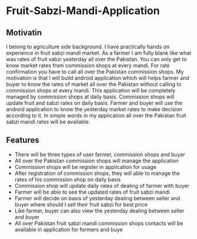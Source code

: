 # Fruit-Sabzi-Mandi-Application
## Motivatin 
I belong to agriculture side background. I have practically hands on experience in fruit 
sabzi mandi market. As a farmer I am fully blank like what was rates of fruit sabzi yesterday all over the 
Pakistan. You can only get to know market rates from commission shops at every mandi. For rate 
confirmation you have to call all over the Pakistan commission shops.
My motivation is that I will build android application which will helps farmer and buyer to know the 
rates of market all over the Pakistan without calling to commission shops at every mandi. This 
application will be completely managed by commission shops at daily basis. 
Commission shops will update fruit and sabzi rates on daily basis. Farmer and buyer will use the android 
application to know the yesterday market rates to make decision according to it. In simple words in my 
application all over the Pakistan fruit sabzi mandi rates will be available.

## Features
- There will be three types of user farmer, commission shops and buyer 
- All over the Pakistan commission shops will manage the application 
- Commission shops will be register in application for usage 
- After registration of commission shops, they will able to manage the rates of his commission 
shop on daily basis
- Commission shop will update daily rates of dealing of farmer with buyer 
- Farmer will be able to see the updated rates of fruit sabzi mandi 
- Farmer will decide on basis of yesterday dealing between seller and buyer where should I sell
their fruit sabzi for best price 
- Like farmer, buyer can also view the yesterday dealing between seller and buyer 
- All over Pakistan fruit sabzi mandi commission shops contacts will be available in application for 
formers and buye
